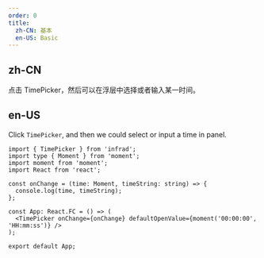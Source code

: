 ```yaml
---
order: 0
title:
  zh-CN: 基本
  en-US: Basic
---
```


## zh-CN

点击 TimePicker，然后可以在浮层中选择或者输入某一时间。

## en-US

Click `TimePicker`, and then we could select or input a time in panel.

```tsx
import { TimePicker } from 'infrad';
import type { Moment } from 'moment';
import moment from 'moment';
import React from 'react';

const onChange = (time: Moment, timeString: string) => {
  console.log(time, timeString);
};

const App: React.FC = () => (
  <TimePicker onChange={onChange} defaultOpenValue={moment('00:00:00', 'HH:mm:ss')} />
);

export default App;
```
